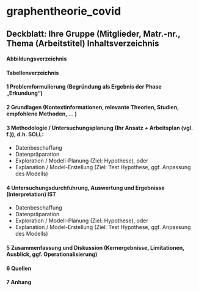 # graphentheorie_covid

## Deckblatt: Ihre Gruppe (Mitglieder, Matr.-nr., Thema (Arbeitstitel) Inhaltsverzeichnis

#### Abbildungsverzeichnis
#### Tabellenverzeichnis

#### 1 Problemformulierung (Begründung als Ergebnis der Phase „Erkundung“)
#### 2 Grundlagen (Kontextinformationen, relevante Theorien, Studien, empfohlene Methoden, ... )
#### 3 Methodologie / Untersuchungsplanung (Ihr Ansatz + Arbeitsplan (vgl. f.)), d.h. SOLL:
- Datenbeschaffung
-  Datenpräparation
-  Exploration / Modell-Planung (Ziel: Hypothese), oder
-  Explanation / Model-Erstellung (Ziel: Test Hypothese, ggf. Anpassung des Modells)
#### 4 Untersuchungsdurchführung, Auswertung und Ergebnisse (Interpretation) IST
- Datenbeschaffung
- Datenpräparation
- Exploration / Modell-Planung (Ziel: Hypothese), oder
- Explanation / Model-Erstellung (Ziel: Test Hypothese, ggf. Anpassung des Modells)
#### 5 Zusammenfassung und Diskussion (Kernergebnisse, Limitationen, Ausblick, ggf. Operationalisierung)
#### 6 Quellen
#### 7 Anhang
